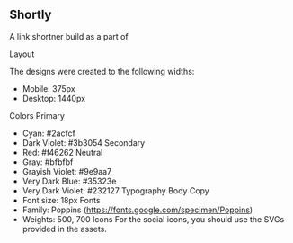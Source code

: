
## Shortly 

A link shortner build as a part of 

Layout

The designs were created to the following widths:
- Mobile: 375px
- Desktop: 1440px

Colors
Primary
- Cyan: #2acfcf
- Dark Violet: #3b3054
Secondary
- Red: #f46262
Neutral
- Gray: 	#bfbfbf
- Grayish Violet: #9e9aa7
- Very Dark Blue: #35323e
- Very Dark Violet: #232127
Typography
Body Copy
- Font size: 18px
Fonts
- Family: Poppins (https://fonts.google.com/specimen/Poppins)
- Weights: 500, 700
Icons
For the social icons, you should use the SVGs provided in the assets.

